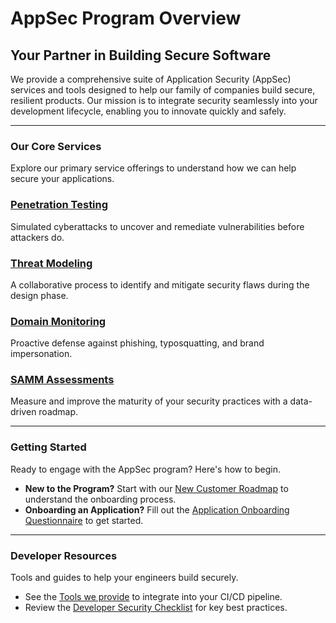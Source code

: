 # AppSec Program Overview

## Your Partner in Building Secure Software

We provide a comprehensive suite of Application Security (AppSec) services and tools designed to help our family of companies build secure, resilient products. Our mission is to integrate security seamlessly into your development lifecycle, enabling you to innovate quickly and safely.

---

### Our Core Services

Explore our primary service offerings to understand how we can help secure your applications.

<div class="grid grid-cols-1 md:grid-cols-2 gap-6 mt-4">
    <div class="border rounded-lg p-6 hover:shadow-lg transition-shadow">
        <h3 class="font-semibold text-lg mb-2"><a href="/docs/penetration-testing" class="text-blue-600 hover:underline">Penetration Testing</a></h3>
        <p class="text-gray-600">Simulated cyberattacks to uncover and remediate vulnerabilities before attackers do.</p>
    </div>
    <div class="border rounded-lg p-6 hover:shadow-lg transition-shadow">
        <h3 class="font-semibold text-lg mb-2"><a href="/docs/threat-modeling-for-developers" class="text-blue-600 hover:underline">Threat Modeling</a></h3>
        <p class="text-gray-600">A collaborative process to identify and mitigate security flaws during the design phase.</p>
    </div>
    <div class="border rounded-lg p-6 hover:shadow-lg transition-shadow">
        <h3 class="font-semibold text-lg mb-2"><a href="/docs/domain-monitoring" class="text-blue-600 hover:underline">Domain Monitoring</a></h3>
        <p class="text-gray-600">Proactive defense against phishing, typosquatting, and brand impersonation.</p>
    </div>
    <div class="border rounded-lg p-6 hover:shadow-lg transition-shadow">
        <h3 class="font-semibold text-lg mb-2"><a href="/docs/samm-assessments" class="text-blue-600 hover:underline">SAMM Assessments</a></h3>
        <p class="text-gray-600">Measure and improve the maturity of your security practices with a data-driven roadmap.</p>
    </div>
</div>

---

### Getting Started

Ready to engage with the AppSec program? Here's how to begin.

- **New to the Program?** Start with our [New Customer Roadmap](/docs/new-app-sec-customer-roadmap) to understand the onboarding process.
- **Onboarding an Application?** Fill out the [Application Onboarding Questionnaire](/docs/application-onboarding-questionnaire) to get started.

---

### Developer Resources

Tools and guides to help your engineers build securely.

- See the [Tools we provide](/docs/app-sec-capabilities) to integrate into your CI/CD pipeline.
- Review the [Developer Security Checklist](/docs/developer-checklist) for key best practices.
